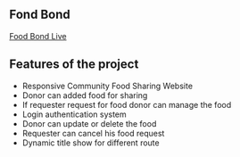 ## Fond Bond
[Food Bond Live](https://food-bond.web.app/)


## Features of the project
- Responsive Community Food Sharing Website
- Donor can added food for sharing
- If requester request for food donor can manage the food
- Login authentication system
- Donor can update or delete the food
- Requester can cancel his food request
- Dynamic title show for different route
